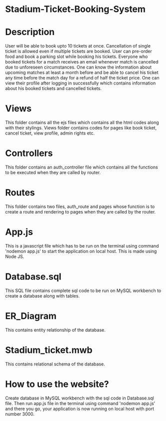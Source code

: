 # Stadium-Ticket-Booking-System

# Description
User will be able to book upto 10 tickets at once. Cancellation of single ticket is allowed even if multiple tickets are booked. User can pre-order food and book a parking slot while booking his tickets. 
Everyone who booked tickets for a match receives an email whenever match is cancelled due to unforeseen circumstances. One can know the information about upcoming matches at least a month before and be able to cancel his ticket any time before the match day for a refund of half the ticket price.
One can view their profile after logging in successfully which contains information about his booked tickets and cancelled tickets.

# Views
This folder contains all the ejs files which contains all the html codes along with their stylings. Views folder contains codes for pages like book ticket, cancel ticket, view profile, admin rights etc.

# Controllers
This folder contains an auth_controller file which contains all the functions to be executed when they are called by router.

# Routes
This folder contains two files, auth_route and pages whose function is to create a route and rendering to pages when they are called by the router.

# App.js
This is a javascript file which has to be run on the terminal using command 'nodemon app.js' to start the application on local host. This is made using Node JS.

# Database.sql
This SQL file contains complete sql code to be run on MySQL workbench to create a database along with tables.

# ER_Diagram
This contains entity relationship of the database.

# Stadium_ticket.mwb
This contains relational schema of the database.

# How to use the website?
Create database in MySQL workbench with the sql code in Database.sql file. Then run app.js file in the terminal using command 'nodemon app.js' and there you go, your application is now running on local host with port number 3000.
